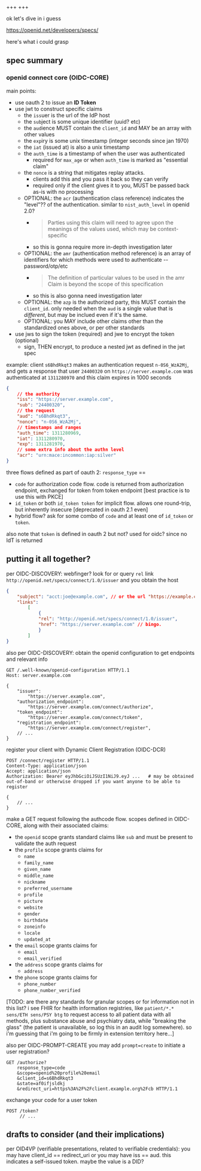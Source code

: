 +++
+++

ok let's dive in i guess

<https://openid.net/developers/specs/>

here's what i could grasp

## spec summary

### openid connect core (OIDC-CORE)

main points:

- use oauth 2 to issue an **ID Token**
- use jwt to construct specific claims
	- the `iss`uer is the url of the IdP host
	- the `sub`ject is some unique identifier (uuid? etc)
	- the `aud`ience MUST contain the `client_id` and MAY be an array with other values
	- the `exp`iry is some unix timestamp (integer seconds since jan 1970)
	- the `iat` (issued at) is also a unix timestamp
	- the `auth_time` is a timestamp of when the user was authenticated
		- required for `max_age` or when `auth_time` is marked as "essential claim"
	- the `nonce` is a string that mitigates replay attacks.
		- clients add this and you pass it back so they can verify
		- required only if the client gives it to you, MUST be passed back as-is with no processing
	- OPTIONAL: the `acr` (authentication class reference) indicates the "level"?? of the authentication. similar to `nist_auth_level` in openid 2.0? 
		- > Parties using this claim will need to agree upon the meanings of the values used, which may be context-specific
		- so this is gonna require more in-depth investigation later
	- OPTIONAL: the `amr` (authentication method reference) is an array of identifiers for which methods were used to authenticate -- password/otp/etc
		- > The definition of particular values to be used in the amr Claim is beyond the scope of this specification
		- so this is also gonna need investigation later
	- OPTIONAL: the `azp` is the authorized party, this MUST contain the `client_id`. only needed when the `aud` is a single value that is *different*, but may be inclued even if it's the same.
	- OPTIONAL: you MAY include other claims other than the standardized ones above, or per other standards
- use jws to sign the token (required) and jwe to encrypt the token (optional)
	- sign, THEN encrypt, to produce a nested jwt as defined in the jwt spec

example: client `s6BhdRkqt3` makes an authentication request `n-0S6_WzA2Mj`, and gets a response that user `24400320` on `https://server.example.com` was authenticated at `1311280970` and this claim expires in 1000 seconds

```json
{
	// the authority
	"iss": "https://server.example.com",
	"sub": "24400320",
	// the request
	"aud": "s6BhdRkqt3",
	"nonce": "n-0S6_WzA2Mj",
	// timestamps and ranges
	"auth_time": 1311280969,
	"iat": 1311280970,
	"exp": 1311281970,
	// some extra info about the authn level
	"acr": "urn:mace:incommon:iap:silver"
}
```

three flows defined as part of oauth 2: `response_type` ==
- `code` for authorization code flow. code is returned from authorization endpoint, exchanged for token from token endpoint [best practice is to use this with PKCE]
- `id_token` or both `id_token token` for implicit flow. allows one round-trip, but inherently insecure [deprecated in oauth 2.1 even]
- hybrid flow? ask for some combo of `code` and at least one of `id_token` or `token`.

also note that `token` is defined in oauth 2 but not? used for oidc? since no IdT is returned

## putting it all together?

per OIDC-DISCOVERY: webfinger? look for or query `rel` link `http://openid.net/specs/connect/1.0/issuer` and you obtain the host

```json
{
	"subject": "acct:joe@example.com", // or the url "https://example.com/joe" could work. more than one way to get to this point, in theory.
	"links":
		[
			{
			"rel": "http://openid.net/specs/connect/1.0/issuer",
			"href": "https://server.example.com" // bingo.
			}
		]
}
```

also per OIDC-DISCOVERY: obtain the openid configuration to get endpoints and relevant info

```http
GET /.well-known/openid-configuration HTTP/1.1
Host: server.example.com

{
	"issuer":
		"https://server.example.com",
	"authorization_endpoint":
		"https://server.example.com/connect/authorize",
	"token_endpoint":
		"https://server.example.com/connect/token",
	"registration_endpoint":
		"https://server.example.com/connect/register",
	// ...
}
```

register your client with Dynamic Client Registration (OIDC-DCR)

```http
POST /connect/register HTTP/1.1
Content-Type: application/json
Accept: application/json
Authorization: Bearer eyJhbGciOiJSUzI1NiJ9.eyJ ...   # may be obtained out-of-band or otherwise dropped if you want anyone to be able to register

{
	// ...
}
```

make a GET request following the authcode flow. scopes defined in OIDC-CORE, along with their associated claims:

- the `openid` scope grants standard claims like `sub` and must be present to validate the auth request
- the `profile` scope grants claims for
	- `name`
	- `family_name`
	- `given_name`
	- `middle_name`
	- `nickname`
	- `preferred_username`
	- `profile`
	- `picture`
	- `website`
	- `gender`
	- `birthdate`
	- `zoneinfo`
	- `locale`
	- `updated_at`
- the `email` scope grants claims for
	- `email`
	- `email_verified`
- the `address` scope grants claims for
	- `address`
- the `phone` scope grants claims for
	- `phone_number`
	- `phone_number_verified`

[TODO: are there any standards for granular scopes or for information not in this list? i see FHIR for health information registries, like `patient/*.* sens/ETH sens/PSY btg` to request access to all patient data with all methods, plus substance abuse and psychiatry data, while "breaking the glass" (the patient is unavailable, so log this in an audit log somewhere). so i'm guessing that i'm going to be firmly in extension territory here...]

also per OIDC-PROMPT-CREATE you may add `prompt=create` to initiate a user registration?

```http
GET /authorize?
    response_type=code
    &scope=openid%20profile%20email
    &client_id=s6BhdRkqt3
    &state=af0ifjsldkj
    &redirect_uri=https%3A%2F%2Fclient.example.org%2Fcb HTTP/1.1
```

exchange your code for a user token

```http
POST /token?
     // ...
```

## drafts to consider (and their implications)

per OID4VP (verifiable presentations, related to verifiable credentials): you may have client_id == redirect_uri or you may have iss == aud. this indicates a self-issued token. maybe the value is a DID?